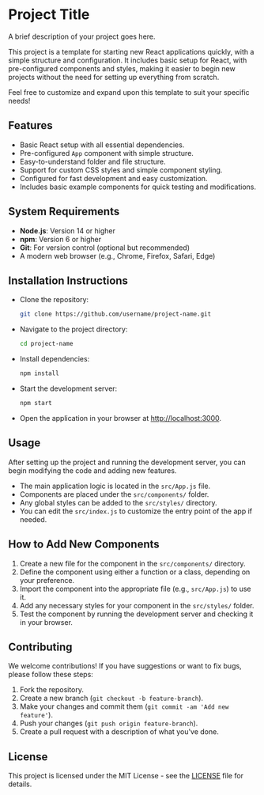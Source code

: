 # Project Title

A brief description of your project goes here. 

This project is a template for starting new React applications quickly, with a simple structure and configuration. It includes basic setup for React, with pre-configured components and styles, making it easier to begin new projects without the need for setting up everything from scratch.

Feel free to customize and expand upon this template to suit your specific needs!


## Features

- Basic React setup with all essential dependencies.
- Pre-configured `App` component with simple structure.
- Easy-to-understand folder and file structure.
- Support for custom CSS styles and simple component styling.
- Configured for fast development and easy customization.
- Includes basic example components for quick testing and modifications.


## System Requirements

- **Node.js**: Version 14 or higher
- **npm**: Version 6 or higher
- **Git**: For version control (optional but recommended)
- A modern web browser (e.g., Chrome, Firefox, Safari, Edge)


## Installation Instructions

- Clone the repository:

   ```bash
   git clone https://github.com/username/project-name.git
   ```

- Navigate to the project directory:

   ```bash
   cd project-name
   ```

- Install dependencies:

   ```bash
   npm install
   ```

- Start the development server:

   ```bash
   npm start
   ```

- Open the application in your browser at [http://localhost:3000](http://localhost:3000).


## Usage

After setting up the project and running the development server, you can begin modifying the code and adding new features.

- The main application logic is located in the `src/App.js` file.
- Components are placed under the `src/components/` folder.
- Any global styles can be added to the `src/styles/` directory.
- You can edit the `src/index.js` to customize the entry point of the app if needed.


## How to Add New Components

1. Create a new file for the component in the `src/components/` directory.
2. Define the component using either a function or a class, depending on your preference.
3. Import the component into the appropriate file (e.g., `src/App.js`) to use it.
4. Add any necessary styles for your component in the `src/styles/` folder.
5. Test the component by running the development server and checking it in your browser.


## Contributing

We welcome contributions! If you have suggestions or want to fix bugs, please follow these steps:

1. Fork the repository.
2. Create a new branch (`git checkout -b feature-branch`).
3. Make your changes and commit them (`git commit -am 'Add new feature'`).
4. Push your changes (`git push origin feature-branch`).
5. Create a pull request with a description of what you've done.


## License

This project is licensed under the MIT License - see the [LICENSE](LICENSE) file for details.
